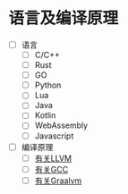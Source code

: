 # 语言及编译原理

- [ ] 语言
  - [ ] C/C++
  - [ ] Rust
  - [ ] GO
  - [ ] Python
  - [ ] Lua
  - [ ] Java
  - [ ] Kotlin
  - [ ] WebAssembly
  - [ ] Javascript
- [ ] 编译原理
  - [ ] [有关LLVM](./有关LLVM.md)
  - [ ] [有关GCC](./有关GCC.md)
  - [ ] [有关Graalvm](./有关Graalvm.md)
